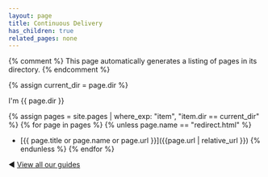 ```yaml
---
layout: page
title: Continuous Delivery
has_children: true
related_pages: none
---
```


{% comment %}
This page automatically generates a listing of pages in its directory.
{% endcomment %}

{% assign current_dir = page.dir %}

I'm {{ page.dir }}

{% assign pages = site.pages | where_exp: "item", "item.dir == current_dir" %}
{% for page in pages %}
  {% unless page.name == "redirect.html" %}
- [{{ page.title or page.name or page.url }}]({{page.url | relative_url }})
  {% endunless %}
{% endfor %}

◄ [View all our guides](../)
